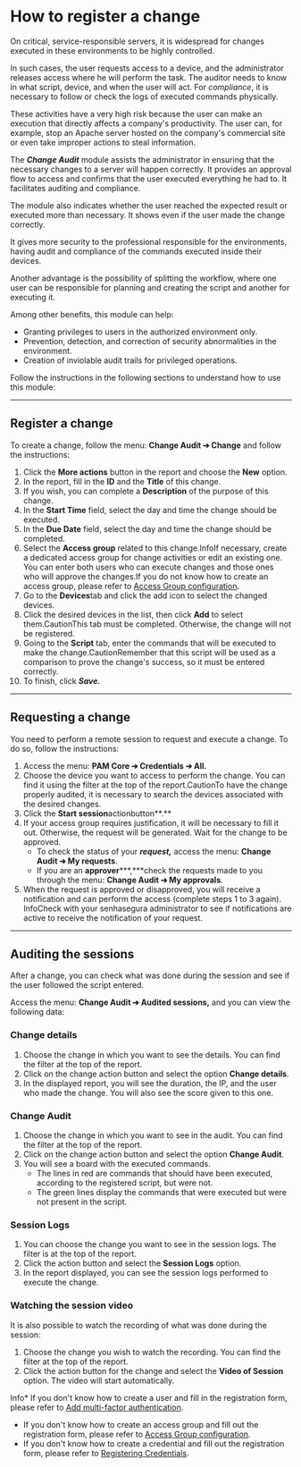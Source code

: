 # How to register a change

On critical, service\-responsible servers, it is widespread for changes executed in these environments to be highly controlled.

In such cases, the user requests access to a device, and the administrator releases access where he will perform the task. The auditor needs to know in what script, device, and when the user will act. For *compliance*, it is necessary to follow or check the logs of executed commands physically.

These activities have a very high risk because the user can make an execution that directly affects a company's productivity. The user can, for example, stop an Apache server hosted on the company's commercial site or even take improper actions to steal information.

The ***Change Audit*** module assists the administrator in ensuring that the necessary changes to a server will happen correctly. It provides an approval flow to access and confirms that the user executed everything he had to. It facilitates auditing and compliance.

The module also indicates whether the user reached the expected result or executed more than necessary. It shows even if the user made the change correctly.

It gives more security to the professional responsible for the environments, having audit and compliance of the commands executed inside their devices.

Another advantage is the possibility of splitting the workflow, where one user can be responsible for planning and creating the script and another for executing it.

Among other benefits, this module can help:

* Granting privileges to users in the authorized environment only.
* Prevention, detection, and correction of security abnormalities in the environment.
* Creation of inviolable audit trails for privileged operations.

Follow the instructions in the following sections to understand how to use this module:

---

## Register a change

To create a change, follow the menu: **Change Audit ➔ Change** and follow the instructions:

1. Click the **More actions** button in the report and choose the **New** option.
2. In the report, fill in the **ID** and the **Title** of this change.
3. If you wish, you can complete a **Description** of the purpose of this change.
4. In the **Start Time** field, select the day and time the change should be executed.
5. In the **Due Date** field, select the day and time the change should be completed.
6. Select the **Access group** related to this change.InfoIf necessary, create a dedicated access group for change activities or edit an existing one. You can enter both users who can execute changes and those ones who will approve the changes.If you do not know how to create an access group, please refer to [Access Group configuration](/v3-32/docs/user-management-access-groups)***.***
7. Go to the **Devices**tab and click the add icon to select the changed devices.
8. Click the desired devices in the list, then click **Add** to select them.CautionThis tab must be completed. Otherwise, the change will not be registered.
9. Going to the **Script** tab, enter the commands that will be executed to make the change.CautionRemember that this script will be used as a comparison to prove the change's success, so it must be entered correctly.
10. To finish, click ***Save.***

---

## Requesting a change

You need to perform a remote session to request and execute a change. To do so, follow the instructions:

1. Access the menu: **PAM Core ➔ Credentials ➔ All.**
2. Choose the device you want to access to perform the change. You can find it using the filter at the top of the report.CautionTo have the change properly audited, it is necessary to search the devices associated with the desired changes.
3. Click the **Start session**actionbutton**.**
4. If your access group requires justification, it will be necessary to fill it out. Otherwise, the request will be generated. Wait for the change to be approved.
   * To check the status of your ***request,*** access the menu: **Change Audit ➔ My requests**.
   * If you are an **approver*****,***check the requests made to you through the menu: **Change Audit ➔ My approvals**.
5. When the request is approved or disapproved, you will receive a notification and can perform the access (complete steps 1 to 3 again).
   InfoCheck with your senhasegura administrator to see if notifications are active to receive the notification of your request.

---

## Auditing the sessions

After a change, you can check what was done during the session and see if the user followed the script entered.

Access the menu: **Change Audit ➔ Audited sessions,** and you can view the following data:

### Change details

1. Choose the change in which you want to see the details. You can find the filter at the top of the report.
2. Click on the change action button and select the option **Change details**.
3. In the displayed report, you will see the duration, the IP, and the user who made the change. You will also see the score given to this one.

### Change Audit

1. Choose the change in which you want to see in the audit. You can find the filter at the top of the report.
2. Click on the change action button and select the option **Change Audit**.
3. You will see a board with the executed commands.
   * The lines in red are commands that should have been executed, according to the registered script, but were not.
   * The green lines display the commands that were executed but were not present in the script.

### Session Logs

1. You can choose the change you want to see in the session logs. The filter is at the top of the report.
2. Click the action button and select the **Session Logs** option.
3. In the report displayed, you can see the session logs performed to execute the change.

### Watching the session video

It is also possible to watch the recording of what was done during the session:

1. Choose the change you wish to watch the recording. You can find the filter at the top of the report.
2. Click the action button for the change and select the **Video of Session** option. The video will start automatically.

Info* If you don't know how to create a user and fill in the registration form, please refer to [Add multi\-factor authentication](/v3-32/docs/user-management-add-multi-factor-authentication).

* If you don't know how to create an access group and fill out the registration form, please refer to [Access Group configuration](/v3-32/docs/pam-session-how-to-add-an-access-group).
* If you don't know how to create a credential and fill out the registration form, please refer to [Registering Credentials](/v3-32/docs/pam-how-to-set-up-a-credential-in-senhasegura).
